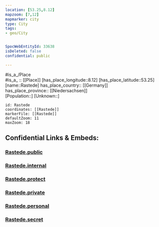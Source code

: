 ```yaml
---
location: [53.25,8.12] 
mapzoom: [7,12] 
mapmarker: city 
type: City
tags:
- geo/City


SpocWebEntityId: 33638
isDeleted: false
confidential: public

---
```

#is_a_/Place  
#is_a_ :: [[Place]] 
[has_place_longitude::8.12] 
[has_place_latitude::53.25] 
[name::Rastede] 
has_place_country:: [[Germany]]  
has_place_province:: [[Niedersachsen]]  
[Population::] 
[Unknown::] 


```leaflet
id: Rastede
coordinates: [[Rastede]] 
markerFile: [[Rastede]] 
defaultZoom: 11 
maxZoom: 18
```


## Confidential Links & Embeds: 

### [Rastede.public](/_public/\Earth\Continent\Europe\Europe~Central\Germany\Germany~West\Niedersachsen\counties~Niedersachsen\Ammerland\cities~AmmerlandRastede.public.md) 

### [Rastede.internal](/_internal/\Earth\Continent\Europe\Europe~Central\Germany\Germany~West\Niedersachsen\counties~Niedersachsen\Ammerland\cities~AmmerlandRastede.internal.md) 

### [Rastede.protect](/_protect/\Earth\Continent\Europe\Europe~Central\Germany\Germany~West\Niedersachsen\counties~Niedersachsen\Ammerland\cities~AmmerlandRastede.protect.md) 

### [Rastede.private](/_private/\Earth\Continent\Europe\Europe~Central\Germany\Germany~West\Niedersachsen\counties~Niedersachsen\Ammerland\cities~AmmerlandRastede.private.md) 

### [Rastede.personal](/_personal/\Earth\Continent\Europe\Europe~Central\Germany\Germany~West\Niedersachsen\counties~Niedersachsen\Ammerland\cities~AmmerlandRastede.personal.md) 

### [Rastede.secret](/_secret/\Earth\Continent\Europe\Europe~Central\Germany\Germany~West\Niedersachsen\counties~Niedersachsen\Ammerland\cities~AmmerlandRastede.secret.md)

